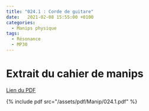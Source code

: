 ```yaml
---
title: "024.1 : Corde de guitare"
date:   2021-02-08 15:55:00 +0100
categories:
  - Manips physique
tags:
  - Résonance
  - MP30
---
```


# Extrait du cahier de manips

[Lien du PDF](/assets/pdf/Manip/024.1.pdf)

{% include pdf src="/assets/pdf/Manip/024.1.pdf" %}

